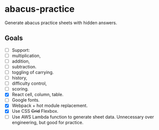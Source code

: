 # abacus-practice

Generate abacus practice sheets with hidden answers.

## Goals

- [ ] Support:
 - [ ] multiplication, 
 - [ ] addition, 
 - [ ] subtraction.
 - [ ] toggling of carrying.
 - [ ] history, 
 - [ ] difficulty control, 
 - [ ] scoring.
- [x] React cell, column, table.
- [ ] Google fonts.
- [x] Webpack + hot module replacement.
- [x] Use CSS ~~Grid~~ Flexbox.
- [ ] Use AWS Lambda function to generate sheet data. Unnecessary over engineering, but good for practice.
